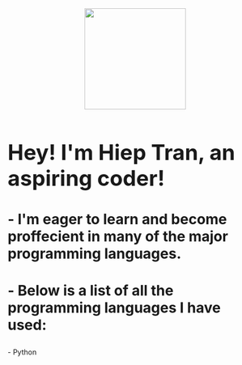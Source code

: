 
<html>
  <div id="header" align="center">
    <img src="https://media.giphy.com/media/fwbZnTftCXVocKzfxR/giphy.gif" width="200"/>
  </div>
   <b> <h1 style="font-size:300%;">Hey! I'm Hiep Tran, an aspiring coder! </h1>  </b>

  <h2 style="font-size:200%;"> - I'm eager to learn and become proffecient in many of the major programming languages.  </h2>
  <h3 style="font-size:200%;"> - Below is a list of all the programming languages I have used:</h3>
  - Python

</html>

